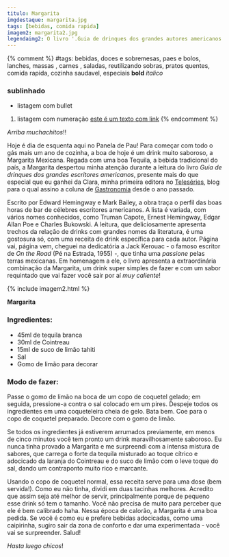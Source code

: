 ```yaml
---
titulo: Margarita
imgdestaque: margarita.jpg
tags: [bebidas, comida rapida]
imagem2: margarita2.jpg
legendaimg2: O livro '.Guia de drinques dos grandes autores americanos'
---
```

{% comment %}
#tags: bebidas, doces e sobremesas, paes e bolos, lanches, massas , carnes , saladas, reutilizando sobras, pratos quentes, comida rapida, cozinha saudavel, especiais
**bold**
*italico*
### sublinhado
* listagem com bullet
1. listagem com numeração
[este é um texto com link](https://www.enderecodolink.com)
{% endcomment %}

*Arriba muchachitos*!!

Hoje é dia de esquenta aqui no Panela de Pau! Para começar com todo o gás mais um ano de cozinha, a boa de hoje é um drink muito saboroso, a Margarita Mexicana. Regada com uma boa Tequila, a bebida tradicional do país, a Margarita despertou minha atenção durante a leitura do livro *Guia de drinques dos grandes escritores americanos*, presente mais do que especial que eu ganhei da Clara, minha primeira editora no [Teleséries](http://teleseries.uol.com.br/), blog para o qual assino a coluna de [Gastronomia](http://teleseries.uol.com.br/category/colunas/gastronomia/) desde o ano passado.

Escrito por Edward Hemingway e Mark Bailey, a obra traça o perfil das boas horas de bar de célebres escritores americanos. A lista é variada, com vários nomes conhecidos, como Truman Capote, Ernest Hemingway, Edgar Allan Poe e Charles Bukowski. A leitura, que deliciosamente apresenta trechos da relação de drinks com grandes nomes da literatura, é uma gostosura só, com uma receita de drink específica para cada autor. Página vai, página vem, cheguei na dedicatória a Jack Kerouac - o famoso escritor de *On the Road* (Pé na Estrada, 1955) -, que tinha uma *passione* pelas terras mexicanas. Em homenagem a ele, o livro apresenta a extraordinária combinação da Margarita, um drink super simples de fazer e com um sabor requintado que vai fazer você sair por aí *muy caliente*!

{% include imagem2.html %}

**Margarita**

### Ingredientes:

* 45ml de tequila branca
* 30ml de Cointreau 
* 15ml de suco de limão tahiti 
* Sal
* Gomo de limão para decorar

### Modo de fazer:

Passe o gomo de limão na boca de um copo de coquetel gelado; em seguida, pressione-a contra o sal colocado em um pires. Despeje todos os ingredientes em uma coqueteleira cheia de gelo. Bata bem. Coe para o copo de coquetel preparado. Decore com o gomo de limão. 

Se todos os ingredientes já estiverem arrumados previamente, em menos de cinco minutos você tem pronto um drink maravilhosamente saboroso. Eu nunca tinha provado a Margarita e me surpreendi com a intensa mistura de sabores, que carrega o forte da tequila misturado ao toque cítrico e adocicado da laranja do Cointreau e do suco de limão com o leve toque do sal, dando um contraponto muito rico e marcante.

Usando o copo de coquetel normal, essa receita serve para uma dose (bem servida!). Como eu não tinha, dividi em duas tacinhas melhores. Acredito que assim seja até melhor de servir, principalmente porque de pequeno esse drink só tem o tamanho. Você não precisa de muito para perceber que ele é bem calibrado haha. Nessa época de calorão, a Margarita é uma boa pedida. Se você é como eu e prefere bebidas adocicadas, como uma caipirinha, sugiro sair da zona de conforto e dar uma experimentada - você vai se surpreender. Salud!

*Hasta luego chicos*!
